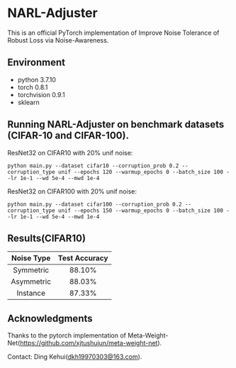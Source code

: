 # NARL-Adjuster
This is an official PyTorch implementation of Improve Noise Tolerance of Robust Loss via Noise-Awareness.
## Environment
* python 3.7.10
* torch 0.8.1
* torchvision 0.9.1
* sklearn
## Running NARL-Adjuster on benchmark datasets (CIFAR-10 and CIFAR-100).
ResNet32 on CIFAR10 with 20% unif noise:
```
python main.py --dataset cifar10 --corruption_prob 0.2 --corruption_type unif --epochs 120 --warmup_epochs 0 --batch_size 100 --lr 1e-1 --wd 5e-4 --mwd 1e-4
```
ResNet32 on CIFAR100 with 20% unif noise:
```
python main.py --dataset cifar100 --corruption_prob 0.2 --corruption_type unif --epochs 150 --warmup_epochs 0 --batch_size 100 --lr 1e-1 --wd 5e-4 --mwd 1e-4
```
## Results(CIFAR10)

| Noise Type | Test Accuracy |
| :----: | :----: |
| Symmetric | 88.10% |
| Asymmetric | 88.03% |
| Instance | 87.33% |
## Acknowledgments
Thanks to the pytorch implementation of Meta-Weight-Net(https://github.com/xjtushujun/meta-weight-net).

Contact: Ding Kehui(dkh19970303@163.com).
